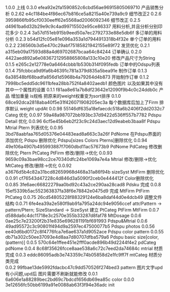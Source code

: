 1.0.0 		上线
0.3.0 	efea92e2fa1590852c6cbd56ae96915805069710
			产品销售分析
0.2.62 	e4c1184be4f86ec67b816ce5a8215a40e739a9c9
			细节改正2
0.2.6	3959866fb95cf0030eeff62e5568ad2006092346
			细节改正
0.2.5	d4961ba6d32b29e9c9c4ad99715502e95ce86337
			用料分析,并且分析分别印花多少
0.2.4	3a57d151eb915b9eed50a7ec2792733e88e5db6f
			多订单的用料分析
0.2.3	b54d12fc05e81e096a353a1d7944913318b4f32e
			单个订单的用料
0.2.2	236560b3d5e470c29abf75185821942155e89f72
			发货优化
0.2.1	a315eb09a17593d88a4d69702687bcaa64c84244
			订单确认
0.2.0	4422aed892a6e08367212958865808a133c10e20
			修改产品尺寸为String
0.1.5	e265c2e12778e0a6464cbbb1b530b314f095fedb
			订单中的Odspu列表
0.1.4	75fcbbca9d9fa6b46391c781a379d835a5bea91e
			制作订单
0.1.3	6a38548bf68badfa856d1d5968b4a79264d4b873
			开始制作订单
0.1.2	7998bc5edd5dc9611bfea28bb752f4a8402aedb1
			颜色图片 以及如果其中没有其中一个属性的设置
0.1.1	f81aa8e61a7b8df23642e12090f9b4c0c24ddb0c
			产品 增加重量 is规格 把原来的weight权重变为sort排序
0.1.0	68ce92dca2818aba40f5e31f426071908205ec3a
			每个数据库后加上了Firm 排序默认 weight updAt 
0.0.98	55146df635a18efaecdc518a6b2406f2dd2032c7
			Categ 优化
0.0.97	59a48a987072bb193bc37d9422d536ff557b7782
			Pdspu Detail 优化
0.0.96	6cf5e45b6eb2f23c9c24d3aec12d9eabeb3baa8f
			Pdspu Mtrial Ptern 列表优化
0.0.95	3bd78aabfaa765d05376e04483ead8a663c3a26f
			PdNome 在Pdspu界面的添加优化
			Pdspu 删除优化 Pdspu[sizes Colors Pterns]删除优化
0.0.94	49e106a4907b495993887f7060dbd11ac57673b9
			PdNome PdCateg 修改删除优化
			Ptern PtCateg PtFirm 修改/删除->优化
0.0.93	9659c09a3bae98cc2ce70340dfc24be1069a7e4a
			Mtrial 修改/删除->优化 MtCateg 修改/删除->优化
0.0.92	a3676d5b4c82a31bcd82659968d468a31a86f94b
			sizeSyst MtFirm 删除优化
0.0.91	cf76543d47228c4d846d3a5090f2ceb0e444412f
			Color删除优化
0.0.85	3fe6aec66822279aa0bd92c43a2ce290aa28cad8
			Pdsku 完成
0.0.8	15ef5339b5ac552363837fa38f6e78842e0475d9
			完成 MtFirm PtFirm PtCateg
0.0.75	26cd54805228f88329124e6ba8daf44d0e4dcb49
			调整文件结构
0.0.71	6fe4ea39a2e580f9ab91a795a24dc94e9056ccef
			attr/Pattern -> pattern/Ptern; SizeStandard -> SizeSyst
			建立 PtCateg PtFirm MtFirm
0.0.7	d588da6c4dc11718e3c2570e355b33287d8faf78
			MtDosage
0.0.6	0ae25c7e23200f2b31e835e696281191bf691993
			Pdspu&Mtrial
0.0.6	49ad95572c3c90801f494d9a2597ec47500077b5
			Pdspu photos
0.0.56	ee40d6bd0172c8f4776fca7e6ae637a1d9052ace
			Pdspu color pattern
0.0.55	db71a302c50ee37093e4d8aa7d80707dfba579a6
			Pdspu basic size[color, (pattern)]
0.0.5	570c64e1ffee451e2fff0acde896b49d2244f4e2
			pdCateg pdNome
0.0.4	8c68f35626fcce8aae538a6c72c7eed2da74684c
			mtrial
			材质完成
0.0.3	eddc86095adb3e743359c74b05858d2e1fc9ff7f
			mtCateg
			材质分类完成	
0.0.2	99fbae13de5992fdacbc47c9dd570526f274bed3
			pattern
			图片文字upd有小问题,upd后
			图片需要不刷新就能修改
0.0.1	6a606e1a88289bec2bd69c7bdcd1656db69ea85c
			color
0.0.0	3e12656fc50bb6199a91e0088ab63f3f94e36adc
			init